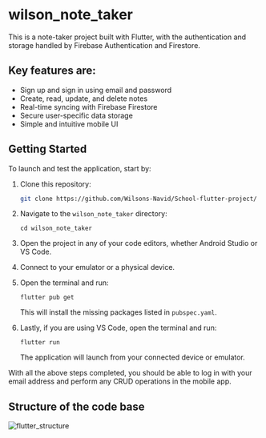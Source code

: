 # wilson_note_taker

This is a note-taker project built with Flutter, with the authentication and storage handled by Firebase Authentication and Firestore.

## Key features are:

- Sign up and sign in using email and password  
- Create, read, update, and delete notes  
- Real-time syncing with Firebase Firestore  
- Secure user-specific data storage  
- Simple and intuitive mobile UI 
## Getting Started

To launch and test the application, start by:

1. Clone this repository:
   ```bash
   git clone https://github.com/Wilsons-Navid/School-flutter-project/


2. Navigate to the `wilson_note_taker` directory:


   ```
   cd wilson_note_taker
   ```

3. Open the project in any of your code editors, whether Android Studio or VS Code.


4. Connect to your emulator or a physical device.


5. Open the terminal and run:

   ```
   flutter pub get
   ```

   This will install the missing packages listed in `pubspec.yaml`.

6. Lastly, if you are using VS Code, open the terminal and run:

   ```
   flutter run
   ```

   The application will launch from your connected device or emulator.

With all the above steps completed, you should be able to log in with your email address and perform any CRUD operations in the mobile app.


## Structure of the code base
![flutter_structure](https://github.com/user-attachments/assets/a5ea818a-7657-4e25-8d44-10e53f055161)




